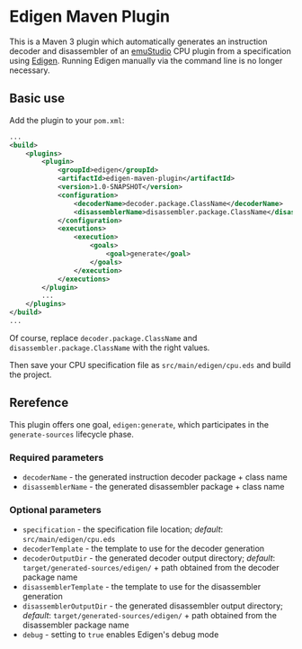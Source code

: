 Edigen Maven Plugin
===================

This is a Maven 3 plugin which automatically generates an instruction decoder and disassembler of an [emuStudio](http://github.com/vbmacher/emuStudio) CPU plugin from a specification using [Edigen](http://github.com/sulir/edigen). Running Edigen manually via the command line is no longer necessary.

Basic use
---------

Add the plugin to your `pom.xml`:

```xml
...
<build>
	<plugins>
		<plugin>
			<groupId>edigen</groupId>
			<artifactId>edigen-maven-plugin</artifactId>
			<version>1.0-SNAPSHOT</version>
			<configuration>
				<decoderName>decoder.package.ClassName</decoderName>
				<disassemblerName>disassembler.package.ClassName</disassemblerName>
			</configuration>
			<executions>
				<execution>
					<goals>
						<goal>generate</goal>
					</goals>
				</execution>
			</executions>
		</plugin>
		...
	</plugins>
</build>
...
```

Of course, replace `decoder.package.ClassName` and `disassembler.package.ClassName` with the right values.

Then save your CPU specification file as `src/main/edigen/cpu.eds` and build the project.

Rerefence
---------

This plugin offers one goal, `edigen:generate`, which participates in the `generate-sources` lifecycle phase.

### Required parameters

* `decoderName` - the generated instruction decoder package + class name
* `disassemblerName` - the generated disassembler package + class name

### Optional parameters

* `specification` - the specification file location; *default*: `src/main/edigen/cpu.eds`
* `decoderTemplate` - the template to use for the decoder generation
* `decoderOutputDir` - the generated decoder output directory; *default*: `target/generated-sources/edigen/` + path obtained from the decoder package name
* `disassemblerTemplate` - the template to use for the disassembler generation
* `disassemblerOutputDir` - the generated disassembler output directory; *default*: `target/generated-sources/edigen/` + path obtained from the disassembler package name
* `debug` - setting to `true` enables Edigen's debug mode
